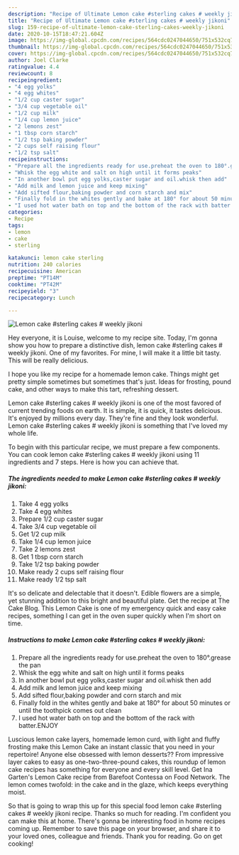 ```yaml
---
description: "Recipe of Ultimate Lemon cake #sterling cakes # weekly jikoni"
title: "Recipe of Ultimate Lemon cake #sterling cakes # weekly jikoni"
slug: 159-recipe-of-ultimate-lemon-cake-sterling-cakes-weekly-jikoni
date: 2020-10-15T18:47:21.604Z
image: https://img-global.cpcdn.com/recipes/564cdc0247044650/751x532cq70/lemon-cake-sterling-cakes-weekly-jikoni-recipe-main-photo.jpg
thumbnail: https://img-global.cpcdn.com/recipes/564cdc0247044650/751x532cq70/lemon-cake-sterling-cakes-weekly-jikoni-recipe-main-photo.jpg
cover: https://img-global.cpcdn.com/recipes/564cdc0247044650/751x532cq70/lemon-cake-sterling-cakes-weekly-jikoni-recipe-main-photo.jpg
author: Joel Clarke
ratingvalue: 4.4
reviewcount: 8
recipeingredient:
- "4 egg yolks"
- "4 egg whites"
- "1/2 cup caster sugar"
- "3/4 cup vegetable oil"
- "1/2 cup milk"
- "1/4 cup lemon juice"
- "2 lemons zest"
- "1 tbsp corn starch"
- "1/2 tsp baking powder"
- "2 cups self raising flour"
- "1/2 tsp salt"
recipeinstructions:
- "Prepare all the ingredients ready for use.preheat the oven to 180°.grease the pan"
- "Whisk the egg white and salt on high until it forms peaks"
- "In another bowl put egg yolks,caster sugar and oil.whisk then add"
- "Add milk and lemon juice and keep mixing"
- "Add sifted flour,baking powder and corn starch and mix"
- "Finally fold in the whites gently and bake at 180° for about 50 minutes or until the toothpick comes out clean"
- "I used hot water bath on top and the bottom of the rack with batter.ENJOY"
categories:
- Recipe
tags:
- lemon
- cake
- sterling

katakunci: lemon cake sterling 
nutrition: 240 calories
recipecuisine: American
preptime: "PT14M"
cooktime: "PT42M"
recipeyield: "3"
recipecategory: Lunch

---
```



![Lemon cake #sterling cakes # weekly jikoni](https://img-global.cpcdn.com/recipes/564cdc0247044650/751x532cq70/lemon-cake-sterling-cakes-weekly-jikoni-recipe-main-photo.jpg)

Hey everyone, it is Louise, welcome to my recipe site. Today, I'm gonna show you how to prepare a distinctive dish, lemon cake #sterling cakes # weekly jikoni. One of my favorites. For mine, I will make it a little bit tasty. This will be really delicious.

I hope you like my recipe for a homemade lemon cake. Things might get pretty simple sometimes but sometimes that&#39;s just. Ideas for frosting, pound cake, and other ways to make this tart, refreshing dessert.

Lemon cake #sterling cakes # weekly jikoni is one of the most favored of current trending foods on earth. It is simple, it is quick, it tastes delicious. It's enjoyed by millions every day. They're fine and they look wonderful. Lemon cake #sterling cakes # weekly jikoni is something that I've loved my whole life.


To begin with this particular recipe, we must prepare a few components. You can cook lemon cake #sterling cakes # weekly jikoni using 11 ingredients and 7 steps. Here is how you can achieve that.

<!--inarticleads1-->

##### The ingredients needed to make Lemon cake #sterling cakes # weekly jikoni:

1. Take 4 egg yolks
1. Take 4 egg whites
1. Prepare 1/2 cup caster sugar
1. Take 3/4 cup vegetable oil
1. Get 1/2 cup milk
1. Take 1/4 cup lemon juice
1. Take 2 lemons zest
1. Get 1 tbsp corn starch
1. Take 1/2 tsp baking powder
1. Make ready 2 cups self raising flour
1. Make ready 1/2 tsp salt


It&#39;s so delicate and delectable that it doesn&#39;t. Edible flowers are a simple, yet stunning addition to this bright and beautiful plate. Get the recipe at The Cake Blog. This Lemon Cake is one of my emergency quick and easy cake recipes, something I can get in the oven super quickly when I&#39;m short on time. 

<!--inarticleads2-->

##### Instructions to make Lemon cake #sterling cakes # weekly jikoni:

1. Prepare all the ingredients ready for use.preheat the oven to 180°.grease the pan
1. Whisk the egg white and salt on high until it forms peaks
1. In another bowl put egg yolks,caster sugar and oil.whisk then add
1. Add milk and lemon juice and keep mixing
1. Add sifted flour,baking powder and corn starch and mix
1. Finally fold in the whites gently and bake at 180° for about 50 minutes or until the toothpick comes out clean
1. I used hot water bath on top and the bottom of the rack with batter.ENJOY


Luscious lemon cake layers, homemade lemon curd, with light and fluffy frosting make this Lemon Cake an instant classic that you need in your repertoire! Anyone else obsessed with lemon desserts?? From impressive layer cakes to easy as one-two-three-pound cakes, this roundup of lemon cake recipes has something for everyone and every skill level. Get Ina Garten&#39;s Lemon Cake recipe from Barefoot Contessa on Food Network. The lemon comes twofold: in the cake and in the glaze, which keeps everything moist. 

So that is going to wrap this up for this special food lemon cake #sterling cakes # weekly jikoni recipe. Thanks so much for reading. I'm confident you can make this at home. There's gonna be interesting food in home recipes coming up. Remember to save this page on your browser, and share it to your loved ones, colleague and friends. Thank you for reading. Go on get cooking!
